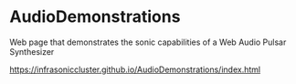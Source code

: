 # AudioDemonstrations
Web page that demonstrates the sonic capabilities of a Web Audio Pulsar Synthesizer


https://infrasoniccluster.github.io/AudioDemonstrations/index.html

